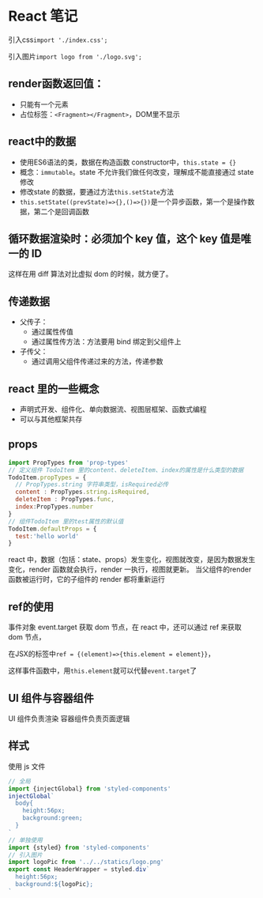 # React 笔记

引入css`import './index.css';`

引入图片`import logo from './logo.svg';`

## render函数返回值：

- 只能有一个元素
- 占位标签：`<Fragment></Fragment>`，DOM里不显示

## react中的数据

- 使用ES6语法的类，数据在构造函数 constructor中，`this.state = {}`
- 概念：`immutable`。state 不允许我们做任何改变，理解成不能直接通过 state 修改
- 修改state 的数据，要通过方法`this.setState`方法
- `this.setState((prevState)=>{},()=>{})`是一个异步函数，第一个是操作数据，第二个是回调函数

## 循环数据渲染时：必须加个 key 值，这个 key 值是唯一的 ID

这样在用 diff 算法对比虚拟 dom 的时候，就方便了。

## 传递数据

- 父传子：
  - 通过属性传值
  - 通过属性传方法：方法要用 bind 绑定到父组件上
- 子传父：
  - 通过调用父组件传递过来的方法，传递参数

## react 里的一些概念

- 声明式开发、组件化、单向数据流、视图层框架、函数式编程
- 可以与其他框架共存

## props

```js
import PropTypes from 'prop-types'
// 定义组件 TodoItem 里的content、deleteItem、index的属性是什么类型的数据
TodoItem.propTypes = {
  // PropTypes.string 字符串类型，isRequired必传
  content : PropTypes.string.isRequired,
  deleteItem : PropTypes.func,
  index:PropTypes.number
}
// 组件TodoItem 里的test属性的默认值
TodoItem.defaultProps = {
  test:'hello world'
}
```

react 中，数据（包括：state、props）发生变化，视图就改变，是因为数据发生变化，render 函数就会执行，render 一执行，视图就更新。
当父组件的render函数被运行时，它的子组件的 render 都将重新运行

## ref的使用

事件对象 event.target 获取 dom 节点，在 react 中，还可以通过 ref 来获取 dom 节点，

在JSX的标签中`ref = {(element)=>{this.element = element}}`，

这样事件函数中，用`this.element`就可以代替`event.target`了

## UI 组件与容器组件

UI 组件负责渲染
容器组件负责页面逻辑

## 样式

使用 js 文件

```js
// 全局
import {injectGlobal} from 'styled-components'
injectGlobal`
  body{
    height:56px;
    background:green;
  }
`
// 单独使用
import {styled} from 'styled-components'
// 引入图片
import logoPic from '../../statics/logo.png'
export const HeaderWrapper = styled.div`
  height:56px;
  background:${logoPic};
`
```